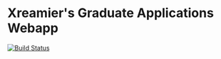 # Xreamier's Graduate Applications Webapp
[![Build Status](https://travis-ci.com/csc302-winter-2018/proj-Xreamier.svg?token=sz1EdZxjyuHx2gGqzxzK&branch=master)](https://travis-ci.com/csc302-winter-2018/proj-Xreamier)
